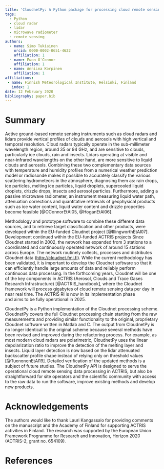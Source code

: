 ```yaml
---
title: 'CloudnetPy: A Python package for processing cloud remote sensing data'
tags:
  - Python
  - cloud radar
  - lidar
  - microwave radiometer
  - remote sensing
authors:
  - name: Simo Tukiainen
    orcid: 0000-0002-0651-4622
    affiliation: 1
  - name: Ewan O'Connor
    affiliation: 1
  - name: Anniina Korpinen
    affiliation: 1
affiliations:
 - name: Finnish Meteorological Institute, Helsinki, Finland
   index: 1
date: 12 February 2020
bibliography: paper.bib
---
```


# Summary

Active ground-based remote sensing instruments such as cloud radars and lidars 
provide vertical profiles of clouds and aerosols with high vertical and 
temporal resolution. Cloud radars typically operate in the sub-millimeter 
wavelength region, around 35 or 94 GHz, 
and are sensitive to clouds, particularly ice clouds, rain and insects. Lidars operating 
at visible and near-infrared wavelengths 
on the other hand, are more sensitive to liquid clouds and aerosols. 
Combining these two complementary data sources with temperature and humidity profiles 
from a numerical weather prediction model or radiosonde makes it possible to accurately classify 
the various scattering hydrometeors in the atmosphere, diagnosing them as: rain drops, 
ice particles, melting ice particles, liquid droplets, supercooled liquid droplets, 
drizzle drops, insects and aerosol particles. 
Furthermore, adding a passive microwave radiometer, an instrument measuring 
liquid water path, attenuation corrections and quantitative retrievals of geophysical 
products such as ice water content, liquid water content 
and drizzle properties become feasible [@OConnorEtAl05, @HoganEtAl06].

Methodology and prototype software to combine these different data sources, 
and to retrieve target classification and other products, were developed within 
the EU-funded Cloudnet project [@IllingworthEtAl07]. 
Development continued within the EU-funded ACTRIS projects
Since Cloudnet started in 2002, the network has expanded from 3 stations to a coordinated
and continuously operated network of around 15 stations across Europe. 
The network routinely collects, processes and distributes Cloudnet data (http://cloudnet.fmi.fi). 
While the current methodology has been validated, it is important to develop the Cloudnet software 
so that it can efficiently handle large amounts of data and reliably perform 
continuous data processing. In the forthcoming years, Cloudnet will be one of 
the key components in ACTRIS (Aerosol, Clouds and Trace Gases Research 
Infrastructure) [@ACTRIS_handbook], where the Cloudnet framework 
will process gigabytes of cloud remote sensing data per day 
in near real time. The ACTRIS RI is now in its implementation phase  
and aims to be fully operational in 2025. 

CloudnetPy is a Python implementation of the Cloudnet processing scheme. 
CloudnetPy covers the full Cloudnet processing chain starting from the raw 
measurements and providing similar functionality to the original, 
proprietary Cloudnet software written in Matlab and C. The output from CloudnetPy
is no longer identical to the original scheme because several methods have been 
revised and improved during the refactoring process. For example, as most modern cloud 
radars are polarimetric, CloudnetPy uses the linear depolarization ratio 
to improve the detection of the melting layer and insects. Liquid layer detection is 
now based on the lidar attenuated backscatter profile shape instead of relying only on
threshold values [@TuononenEtAl19]. Detailed 
verification of the updated methods is a subject of future studies. 
The CloudnetPy API is designed to serve the operational cloud remote sensing data 
processing in ACTRIS, but also be straightforward for site operators and the 
scientific community with access to the raw data to run the software, improve 
existing methods and develop new products.


# Acknowledgements

The authors would like to thank Lauri Kangassalo for providing comments on the manuscript 
and the Academy of Finland for supporting ACTRIS activities in Finland.
The research was supported by the European Union Framework Programme for Research and 
Innovation, Horizon 2020 (ACTRIS-2,  grant  no.  654109).

# References
